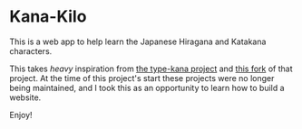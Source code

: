 # Kana-Kilo

This is a web app to help learn the Japanese Hiragana and Katakana characters.

This takes *heavy* inspiration from 
[the type-kana project](https://github.com/fleon/type-kana) and
[this fork](https://github.com/Cody-Duncan/type-kana) of that project.
At the time of this project's start these projects were no longer being maintained,
and I took this as an opportunity to learn how to build a website. 

Enjoy!
